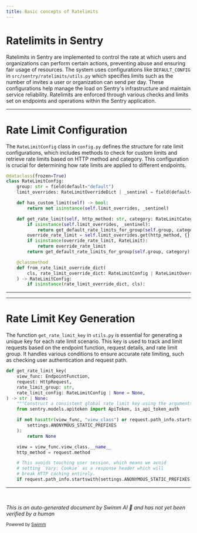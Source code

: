 ```yaml
---
title: Basic concepts of Ratelimits
---
```

# Ratelimits in Sentry

Ratelimits in Sentry are implemented to control the rate at which users and organizations can perform certain actions, preventing abuse and ensuring fair usage of resources. The system uses configurations like `DEFAULT_CONFIG` in `src/sentry/ratelimits/utils.py` which specifies limits such as the number of invites a user or organization can send per day. These configurations help manage the load on Sentry's infrastructure and maintain service reliability. Ratelimits are enforced through various checks and limits set on endpoints and operations within the Sentry application.

<SwmSnippet path="/src/sentry/ratelimits/config.py" line="72">

---

# Rate Limit Configuration

The `RateLimitConfig` class in `config.py` defines the structure for rate limit configurations, which includes methods to check for custom limits and retrieve rate limits based on HTTP method and category. This configuration is crucial for determining how rate limits are applied to different endpoints.

```python
@dataclass(frozen=True)
class RateLimitConfig:
    group: str = field(default="default")
    limit_overrides: RateLimitOverrideDict | _sentinel = field(default=_sentinel())

    def has_custom_limit(self) -> bool:
        return not isinstance(self.limit_overrides, _sentinel)

    def get_rate_limit(self, http_method: str, category: RateLimitCategory) -> RateLimit:
        if isinstance(self.limit_overrides, _sentinel):
            return get_default_rate_limits_for_group(self.group, category)
        override_rate_limit = self.limit_overrides.get(http_method, {}).get(category, None)
        if isinstance(override_rate_limit, RateLimit):
            return override_rate_limit
        return get_default_rate_limits_for_group(self.group, category)

    @classmethod
    def from_rate_limit_override_dict(
        cls, rate_limit_override_dict: RateLimitConfig | RateLimitOverrideDict
    ) -> RateLimitConfig:
        if isinstance(rate_limit_override_dict, cls):
```

---

</SwmSnippet>

<SwmSnippet path="/src/sentry/ratelimits/utils.py" line="50">

---

# Rate Limit Key Generation

The function `get_rate_limit_key` in `utils.py` is essential for generating a unique key for each rate limit scenario. This key is used to track and limit requests based on the endpoint function, request details, and rate limit group. It handles various conditions to ensure accurate rate limiting, such as checking user authentication and request path.

```python
def get_rate_limit_key(
    view_func: EndpointFunction,
    request: HttpRequest,
    rate_limit_group: str,
    rate_limit_config: RateLimitConfig | None = None,
) -> str | None:
    """Construct a consistent global rate limit key using the arguments provided"""
    from sentry.models.apitoken import ApiToken, is_api_token_auth

    if not hasattr(view_func, "view_class") or request.path_info.startswith(
        settings.ANONYMOUS_STATIC_PREFIXES
    ):
        return None

    view = view_func.view_class.__name__
    http_method = request.method

    # This avoids touching user session, which means we avoid
    # setting `Vary: Cookie` as a response header which will
    # break HTTP caching entirely.
    if request.path_info.startswith(settings.ANONYMOUS_STATIC_PREFIXES):
```

---

</SwmSnippet>

&nbsp;

*This is an auto-generated document by Swimm AI 🌊 and has not yet been verified by a human*

<SwmMeta version="3.0.0" repo-id="Z2l0aHViJTNBJTNBc2VudHJ5JTNBJTNBZ2V0c2VudHJ5" repo-name="sentry"><sup>Powered by [Swimm](/)</sup></SwmMeta>
